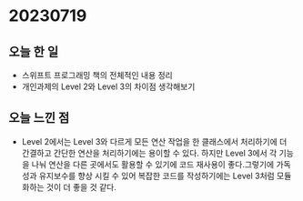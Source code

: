 # 20230719
## 오늘 한 일
- 스위프트 프로그래밍 책의 전체적인 내용 정리
- 개인과제의 Level 2와 Level 3의 차이점 생각해보기

## 오늘 느낀 점
- Level 2에서는 Level 3와 다르게 모든 연산 작업을 한 클래스에서 처리하기에 더 간결하고 간단한 연산을 처리하기에는 용이할 수 있다. 하지만 Level 3에서 각 기능을 나눠 연산을 다른 곳에서도 활용할 수 있기에 코드 재사용이 좋다.그렇기에 가독성과 유지보수를 향상 시킬 수 있어 복잡한 코드를 작성하기에는 Level 3처럼 모듈화하는 것이 더 좋을 것 같다.
